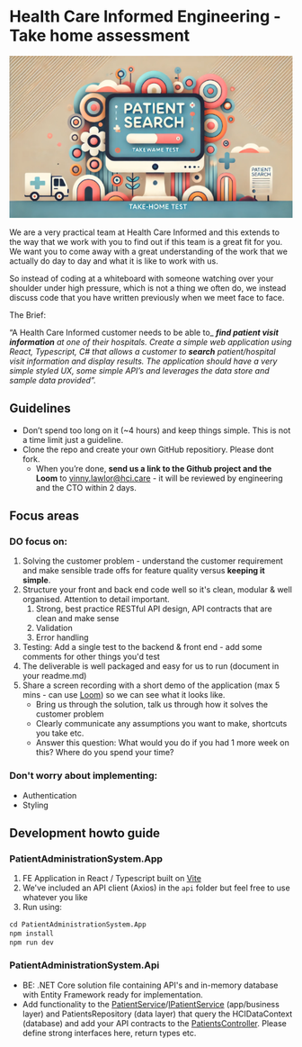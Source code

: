 # Health Care Informed Engineering - Take home assessment

<p align="center">
  <img src="patient-search-repo-image.png">
</p>

We are a very practical team at Health Care Informed and this extends to the way that we work with you to find out if this team is a great fit for you. We want you to come away with a great understanding of the work that we actually do day to day and what it is like to work with us. 

So instead of coding at a whiteboard with someone watching over your shoulder under high pressure, which is not a thing we often do, we instead discuss code that you have written previously when we meet face to face.

The Brief:

“A Health Care Informed customer needs to be able to_ **_find patient visit information_** _at one of their hospitals. Create a simple web application using React, Typescript, C# that allows a customer to_ **_search_** _patient/hospital visit information and display results. The application should have a very simple styled UX, some simple API’s and leverages the data store and sample data provided”._

## Guidelines
 
* Don’t spend too long on it (~4 hours) and keep things simple. This is not a time limit just a guideline.
* Clone the repo and create your own GitHub repositiory. Please dont fork.
  * When you’re done, **send us a link to the Github project and the Loom** to vinny.lawlor@hci.care - it will be reviewed by engineering and the CTO within 2 days.


## Focus areas

### DO focus on:
  1. Solving the customer problem - understand the customer requirement and make sensible trade offs for feature quality versus **keeping it simple**.
  2. Structure your front and back end code well so it's clean, modular & well organised. Attention to detail important.
     1. Strong, best practice RESTful API design, API contracts that are clean and make sense
     2. Validation
     3. Error handling
  3. Testing: Add a single test to the backend & front end - add some comments for other things you'd test
  4. The deliverable is well packaged and easy for us to run (document in your readme.md)
  5. Share a screen recording with a short demo of the application (max 5 mins - can use [Loom](https://www.loom.com/)) so we can see what it looks like.
     * Bring us through the solution, talk us through how it solves the customer problem
     * Clearly communicate any assumptions you want to make, shortcuts you take etc.
     * Answer this question: What would you do if you had 1 more week on this? Where do you spend your time? 
  
### Don't worry about implementing:
  * Authentication
  * Styling


## Development howto guide
### PatientAdministrationSystem.App
1. FE Application in React / Typescript built on [Vite](https://vitejs.dev/guide/)
2. We've included an API client (Axios) in the `api` folder but feel free to use whatever you like
3. Run using:
   
```
cd PatientAdministrationSystem.App
npm install
npm run dev
```
 
### PatientAdministrationSystem.Api
* BE: .NET Core solution file containing API's and in-memory database with Entity Framework ready for implementation.
* Add functionality to the [PatientService](https://github.com/vinnyhci/hci-take-home-interview-v3/blob/main/PatientAdministrationSystem.Api/PatientAdministrationSystem.Application/Services/PatientsService.cs)/[IPatientService](https://github.com/vinnyhci/hci-take-home-interview-v3/blob/main/PatientAdministrationSystem.Api/PatientAdministrationSystem.Application/Services/Interfaces/IPatientsService.cs) (app/business layer) and PatientsRepository (data layer) that query the HCIDataContext (database) and add your API contracts to the [PatientsController](https://github.com/vinnyhci/hci-take-home-interview-v3/blob/main/PatientAdministrationSystem.Api/PatientAdministrationSystem/Controllers/PatientsController.cs). Please define strong interfaces here, return types etc.
